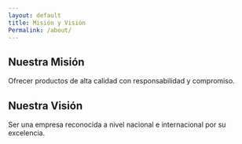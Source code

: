 ```yaml
---
layout: default
title: Misión y Visión
Permalink: /about/
---
```


## Nuestra Misión

Ofrecer productos de alta calidad con responsabilidad y compromiso.

## Nuestra Visión

Ser una empresa reconocida a nivel nacional e internacional por su excelencia.

